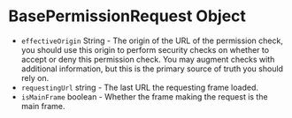 # BasePermissionRequest Object

* `effectiveOrigin` String - The origin of the URL of the permission check, you should use this origin to perform security checks on whether to accept or deny this permission check. You may augment checks with additional information, but this is the primary source of truth you should rely on.
* `requestingUrl` string - The last URL the requesting frame loaded.
* `isMainFrame` boolean - Whether the frame making the request is the main frame.
